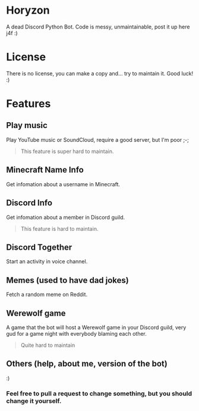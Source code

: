 # Horyzon
A dead Discord Python Bot. Code is messy, unmaintainable, post it up here j4f :)
# License
There is no license, you can make a copy and... try to maintain it. Good luck! :)
# Features
## Play music
Play YouTube music or SoundCloud, require a good server, but I'm poor ;-;
> This feature is super hard to maintain.
## Minecraft Name Info
Get infomation about a username in Minecraft.
## Discord Info
Get infomation about a member in Discord guild.
> This feature is hard to maintain.
## Discord Together
Start an activity in voice channel.
## Memes (used to have dad jokes)
Fetch a random meme on Reddit.
## Werewolf game
A game that the bot will host a Werewolf game in your Discord guild, very gud for a game night with everybody blaming each other.
> Quite hard to maintain
## Others (help, about me, version of the bot)
:)
### Feel free to pull a request to change something, but you should change it yourself.
